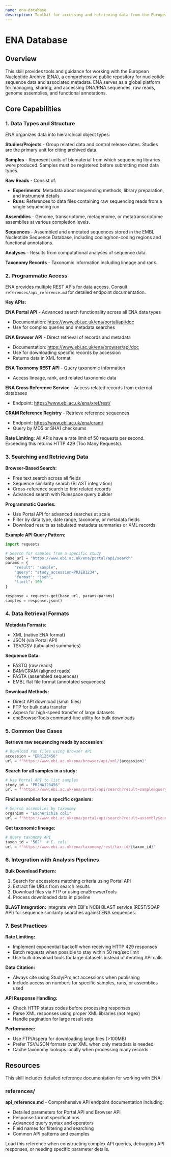 ```yaml
---
name: ena-database
description: Toolkit for accessing and retrieving data from the European Nucleotide Archive (ENA), including programmatic API access for sequences, assemblies, samples, studies, and reads. Use this skill when working with nucleotide sequence data, submitting or retrieving genomic/transcriptomic data, searching for sequence records, or building bioinformatics pipelines that require ENA data access.
---
```


# ENA Database

## Overview

This skill provides tools and guidance for working with the European Nucleotide Archive (ENA), a comprehensive public repository for nucleotide sequence data and associated metadata. ENA serves as a global platform for managing, sharing, and accessing DNA/RNA sequences, raw reads, genome assemblies, and functional annotations.

## Core Capabilities

### 1. Data Types and Structure

ENA organizes data into hierarchical object types:

**Studies/Projects** - Group related data and control release dates. Studies are the primary unit for citing archived data.

**Samples** - Represent units of biomaterial from which sequencing libraries were produced. Samples must be registered before submitting most data types.

**Raw Reads** - Consist of:
- **Experiments**: Metadata about sequencing methods, library preparation, and instrument details
- **Runs**: References to data files containing raw sequencing reads from a single sequencing run

**Assemblies** - Genome, transcriptome, metagenome, or metatranscriptome assemblies at various completion levels.

**Sequences** - Assembled and annotated sequences stored in the EMBL Nucleotide Sequence Database, including coding/non-coding regions and functional annotations.

**Analyses** - Results from computational analyses of sequence data.

**Taxonomy Records** - Taxonomic information including lineage and rank.

### 2. Programmatic Access

ENA provides multiple REST APIs for data access. Consult `references/api_reference.md` for detailed endpoint documentation.

**Key APIs:**

**ENA Portal API** - Advanced search functionality across all ENA data types
- Documentation: https://www.ebi.ac.uk/ena/portal/api/doc
- Use for complex queries and metadata searches

**ENA Browser API** - Direct retrieval of records and metadata
- Documentation: https://www.ebi.ac.uk/ena/browser/api/doc
- Use for downloading specific records by accession
- Returns data in XML format

**ENA Taxonomy REST API** - Query taxonomic information
- Access lineage, rank, and related taxonomic data

**ENA Cross Reference Service** - Access related records from external databases
- Endpoint: https://www.ebi.ac.uk/ena/xref/rest/

**CRAM Reference Registry** - Retrieve reference sequences
- Endpoint: https://www.ebi.ac.uk/ena/cram/
- Query by MD5 or SHA1 checksums

**Rate Limiting**: All APIs have a rate limit of 50 requests per second. Exceeding this returns HTTP 429 (Too Many Requests).

### 3. Searching and Retrieving Data

**Browser-Based Search:**
- Free text search across all fields
- Sequence similarity search (BLAST integration)
- Cross-reference search to find related records
- Advanced search with Rulespace query builder

**Programmatic Queries:**
- Use Portal API for advanced searches at scale
- Filter by data type, date range, taxonomy, or metadata fields
- Download results as tabulated metadata summaries or XML records

**Example API Query Pattern:**
```python
import requests

# Search for samples from a specific study
base_url = "https://www.ebi.ac.uk/ena/portal/api/search"
params = {
    "result": "sample",
    "query": "study_accession=PRJEB1234",
    "format": "json",
    "limit": 100
}

response = requests.get(base_url, params=params)
samples = response.json()
```

### 4. Data Retrieval Formats

**Metadata Formats:**
- XML (native ENA format)
- JSON (via Portal API)
- TSV/CSV (tabulated summaries)

**Sequence Data:**
- FASTQ (raw reads)
- BAM/CRAM (aligned reads)
- FASTA (assembled sequences)
- EMBL flat file format (annotated sequences)

**Download Methods:**
- Direct API download (small files)
- FTP for bulk data transfer
- Aspera for high-speed transfer of large datasets
- enaBrowserTools command-line utility for bulk downloads

### 5. Common Use Cases

**Retrieve raw sequencing reads by accession:**
```python
# Download run files using Browser API
accession = "ERR123456"
url = f"https://www.ebi.ac.uk/ena/browser/api/xml/{accession}"
```

**Search for all samples in a study:**
```python
# Use Portal API to list samples
study_id = "PRJNA123456"
url = f"https://www.ebi.ac.uk/ena/portal/api/search?result=sample&query=study_accession={study_id}&format=tsv"
```

**Find assemblies for a specific organism:**
```python
# Search assemblies by taxonomy
organism = "Escherichia coli"
url = f"https://www.ebi.ac.uk/ena/portal/api/search?result=assembly&query=tax_tree({organism})&format=json"
```

**Get taxonomic lineage:**
```python
# Query taxonomy API
taxon_id = "562"  # E. coli
url = f"https://www.ebi.ac.uk/ena/taxonomy/rest/tax-id/{taxon_id}"
```

### 6. Integration with Analysis Pipelines

**Bulk Download Pattern:**
1. Search for accessions matching criteria using Portal API
2. Extract file URLs from search results
3. Download files via FTP or using enaBrowserTools
4. Process downloaded data in pipeline

**BLAST Integration:**
Integrate with EBI's NCBI BLAST service (REST/SOAP API) for sequence similarity searches against ENA sequences.

### 7. Best Practices

**Rate Limiting:**
- Implement exponential backoff when receiving HTTP 429 responses
- Batch requests when possible to stay within 50 req/sec limit
- Use bulk download tools for large datasets instead of iterating API calls

**Data Citation:**
- Always cite using Study/Project accessions when publishing
- Include accession numbers for specific samples, runs, or assemblies used

**API Response Handling:**
- Check HTTP status codes before processing responses
- Parse XML responses using proper XML libraries (not regex)
- Handle pagination for large result sets

**Performance:**
- Use FTP/Aspera for downloading large files (>100MB)
- Prefer TSV/JSON formats over XML when only metadata is needed
- Cache taxonomy lookups locally when processing many records

## Resources

This skill includes detailed reference documentation for working with ENA:

### references/

**api_reference.md** - Comprehensive API endpoint documentation including:
- Detailed parameters for Portal API and Browser API
- Response format specifications
- Advanced query syntax and operators
- Field names for filtering and searching
- Common API patterns and examples

Load this reference when constructing complex API queries, debugging API responses, or needing specific parameter details.
